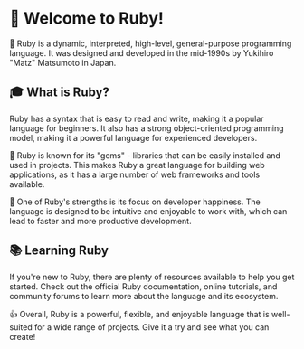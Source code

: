 # 👋 Welcome to Ruby!

🔎 Ruby is a dynamic, interpreted, high-level, general-purpose programming language. It was designed and developed in the mid-1990s by Yukihiro "Matz" Matsumoto in Japan.

## 🎓 What is Ruby?

Ruby has a syntax that is easy to read and write, making it a popular language for beginners. It also has a strong object-oriented programming model, making it a powerful language for experienced developers.

💎 Ruby is known for its "gems" - libraries that can be easily installed and used in projects. This makes Ruby a great language for building web applications, as it has a large number of web frameworks and tools available.

🐞 One of Ruby's strengths is its focus on developer happiness. The language is designed to be intuitive and enjoyable to work with, which can lead to faster and more productive development.

## 📚 Learning Ruby

If you're new to Ruby, there are plenty of resources available to help you get started. Check out the official Ruby documentation, online tutorials, and community forums to learn more about the language and its ecosystem.

👍 Overall, Ruby is a powerful, flexible, and enjoyable language that is well-suited for a wide range of projects. Give it a try and see what you can create!
